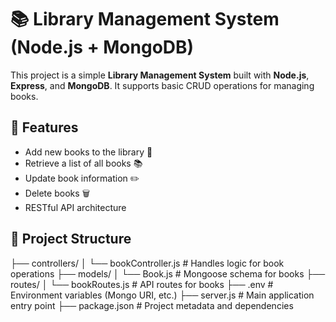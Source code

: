 # 📚 Library Management System (Node.js + MongoDB)

This project is a simple **Library Management System** built with **Node.js**, **Express**, and **MongoDB**. It supports basic CRUD operations for managing books.

## 🚀 Features

- Add new books to the library 📘
- Retrieve a list of all books 📚
- Update book information ✏️
- Delete books 🗑️
- RESTful API architecture

## 🧩 Project Structure

├── controllers/
│ └── bookController.js # Handles logic for book operations
├── models/
│ └── Book.js # Mongoose schema for books
├── routes/
│ └── bookRoutes.js # API routes for books
├── .env # Environment variables (Mongo URI, etc.)
├── server.js # Main application entry point
├── package.json # Project metadata and dependencies

